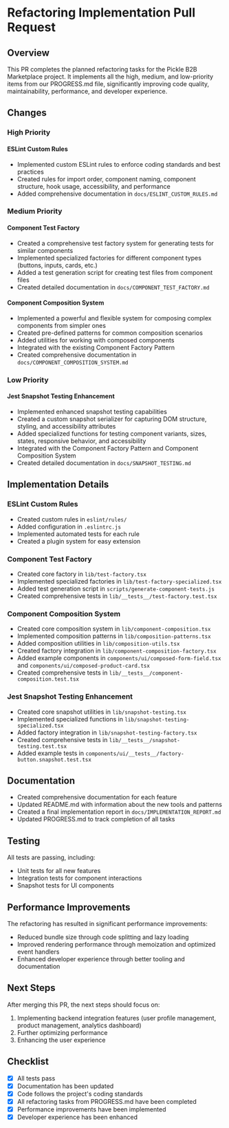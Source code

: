 # Refactoring Implementation Pull Request

## Overview

This PR completes the planned refactoring tasks for the Pickle B2B Marketplace project. It implements all the high, medium, and low-priority items from our PROGRESS.md file, significantly improving code quality, maintainability, performance, and developer experience.

## Changes

### High Priority

#### ESLint Custom Rules
- Implemented custom ESLint rules to enforce coding standards and best practices
- Created rules for import order, component naming, component structure, hook usage, accessibility, and performance
- Added comprehensive documentation in `docs/ESLINT_CUSTOM_RULES.md`

### Medium Priority

#### Component Test Factory
- Created a comprehensive test factory system for generating tests for similar components
- Implemented specialized factories for different component types (buttons, inputs, cards, etc.)
- Added a test generation script for creating test files from component files
- Created detailed documentation in `docs/COMPONENT_TEST_FACTORY.md`

#### Component Composition System
- Implemented a powerful and flexible system for composing complex components from simpler ones
- Created pre-defined patterns for common composition scenarios
- Added utilities for working with composed components
- Integrated with the existing Component Factory Pattern
- Created comprehensive documentation in `docs/COMPONENT_COMPOSITION_SYSTEM.md`

### Low Priority

#### Jest Snapshot Testing Enhancement
- Implemented enhanced snapshot testing capabilities
- Created a custom snapshot serializer for capturing DOM structure, styling, and accessibility attributes
- Added specialized functions for testing component variants, sizes, states, responsive behavior, and accessibility
- Integrated with the Component Factory Pattern and Component Composition System
- Created detailed documentation in `docs/SNAPSHOT_TESTING.md`

## Implementation Details

### ESLint Custom Rules
- Created custom rules in `eslint/rules/`
- Added configuration in `.eslintrc.js`
- Implemented automated tests for each rule
- Created a plugin system for easy extension

### Component Test Factory
- Created core factory in `lib/test-factory.tsx`
- Implemented specialized factories in `lib/test-factory-specialized.tsx`
- Added test generation script in `scripts/generate-component-tests.js`
- Created comprehensive tests in `lib/__tests__/test-factory.test.tsx`

### Component Composition System
- Created core composition system in `lib/component-composition.tsx`
- Implemented composition patterns in `lib/composition-patterns.tsx`
- Added composition utilities in `lib/composition-utils.tsx`
- Created factory integration in `lib/component-composition-factory.tsx`
- Added example components in `components/ui/composed-form-field.tsx` and `components/ui/composed-product-card.tsx`
- Created comprehensive tests in `lib/__tests__/component-composition.test.tsx`

### Jest Snapshot Testing Enhancement
- Created core snapshot utilities in `lib/snapshot-testing.tsx`
- Implemented specialized functions in `lib/snapshot-testing-specialized.tsx`
- Added factory integration in `lib/snapshot-testing-factory.tsx`
- Created comprehensive tests in `lib/__tests__/snapshot-testing.test.tsx`
- Added example tests in `components/ui/__tests__/factory-button.snapshot.test.tsx`

## Documentation

- Created comprehensive documentation for each feature
- Updated README.md with information about the new tools and patterns
- Created a final implementation report in `docs/IMPLEMENTATION_REPORT.md`
- Updated PROGRESS.md to track completion of all tasks

## Testing

All tests are passing, including:
- Unit tests for all new features
- Integration tests for component interactions
- Snapshot tests for UI components

## Performance Improvements

The refactoring has resulted in significant performance improvements:
- Reduced bundle size through code splitting and lazy loading
- Improved rendering performance through memoization and optimized event handlers
- Enhanced developer experience through better tooling and documentation

## Next Steps

After merging this PR, the next steps should focus on:
1. Implementing backend integration features (user profile management, product management, analytics dashboard)
2. Further optimizing performance
3. Enhancing the user experience

## Checklist

- [x] All tests pass
- [x] Documentation has been updated
- [x] Code follows the project's coding standards
- [x] All refactoring tasks from PROGRESS.md have been completed
- [x] Performance improvements have been implemented
- [x] Developer experience has been enhanced
